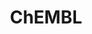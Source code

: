 ---
layout: default
bigquery: https://console.cloud.google.com/bigquery?p=patents-public-data&d=ebi_chembl&page=dataset
citation: '"The ChEMBL database in 2017." Anna Gaulton, Anne Hersey, Michał Nowotka,
  A Patrícia Bento, Jon Chambers, David Mendez, Prudence Mutowo, Francis Atkinson,
  Louisa J Bellis, Elena Cibrián-Uhalte, Mark Davies, Nathan Dedman, Anneli Karlsson,
  María Paula Magariños, John P Overington, George Papadatos, Ines Smit, Andrew R
  Leach Nucleic acids Research (2017) 45 (Database Issue), D945-D954'
contributors: European Bioinformatics Institute
cost: None
description: ChEMBL Data is a manually curated database of small molecules used in
  drug discovery, including information about existing patented drugs.
documentation: 'schema: https://www.ebi.ac.uk/chembl/db_schema


  '
last_edit: 04/07/2022, 23:43:28
location: https://console.cloud.google.com/marketplace/product/google_patents_public_datasets/chembl
maintained_by: EMBL-EBI, an outstation of European Molecular Biology Laboratory
related_publications: '

  ChEMBL: towards direct deposition of bioassay data.


  Mendez D, Gaulton A, Bento AP, Chambers J, De Veij M, Félix E, Magariños MP, Mosquera
  JF, Mutowo P, Nowotka M, Gordillo-Marañón M, Hunter F, Junco L, Mugumbate G, Rodriguez-Lopez
  M, Atkinson F, Bosc N, Radoux CJ, Segura-Cabrera A, Hersey A, Leach AR.


  — Nucleic Acids Res. 2019; 47(D1):D930-D940. doi: 10.1093/nar/gky1075

  '
schema_fields:
- ap_id
- protein_class_id
- pathway_id
- label
- patent_no
- withdrawn_flag
- metabolite_record_id
- data_validity_comment
- cell_name
- start_position
- cx_logd
- mol_frac_id
- parent_id
- src_compound_id
- met_conversion
- lle
- ref_url
- enzyme_tid
- parent_molregno
- parent_type
- bao_format
- cellosaurus_id
- ddd_comment
- assay_id
- assay_strain
- curated_by
- assay_param_id
- db_version
- usan_year
- normal_range_min
- level4
- warnref_id
- record_id
- ad_type
- chembl_id
- topical
- drug_record_id
- src_description
- stem
- pubmed_id
- mc_target_name
- published_units
- l6
- stat
- standard_inchi_key
- standard_inchi
- version
- ddd_units
- mw_freebase
- doi
- strength
- chebi_par_id
- applicant_full_name
- met_id
- target_desc
- qudt_units
- who_extra
- acd_logd
- l7
- pathway_key
- upper_value
- end_position
- abstract
- protein_class_synonym
- targrel_id
- warning_country
- met_comment
- drug_substance_flag
- priority
- aspect
- smid
- status
- hbd
- psa
- domain_description
- set_name
- level3
- first_in_class
- title
- assay_desc
- cell_source_tax_id
- alert_name
- ddd_id
- usan_stem
- src_short_name
- value
- path
- assay_tissue
- level5
- activity_count
- frac_class_id
- standard_flag
- previous_company
- cl_lincs_id
- action_type
- confidence_score
- domain_name
- mw_monoisotopic
- res_stem_id
- stem_class
- withdrawn_year
- patent_expire_date
- irac_class_id
- parenteral
- drug_product_flag
- l3
- therapeutic_flag
- helm_notation
- natural_product
- description
- tissue_id
- result_flag
- tid_fixed
- hrac_class_id
- job_id
- ingredient
- mc_tax_id
- trade_name
- component_type
- ass_cls_map_id
- issue
- homologue
- num_alerts
- pref_name
- protein_class_desc
- uo_units
- standard_units
- updated_by
- withdrawn_class
- efo_term
- frac_code
- std_act_id
- name
- definition
- prodrug
- dosage_form
- site_residues
- idx
- cidx
- accession
- innovator_company
- molecular_species
- l1
- withdrawn_reason
- component_synonym
- bao_id
- component_id
- level1_description
- mechanism_of_action
- related_tid
- year
- sei
- oc_id
- activity_id
- cx_most_apka
- tid
- confidence
- journal
- aidx
- caloha_id
- acd_logp
- qed_weighted
- assay_subcellular_fraction
- volume
- black_box_warning
- parameter_value
- drugind_id
- target_type
- atc_code
- entity_id
- cell_source_organism
- aromatic_rings
- molecule_type
- warning_type
- approval_date
- entity_type
- creation_date
- published_value
- rgid
- ro3_pass
- formulation_id
- num_ro5_violations
- uberon_id
- comp_go_id
- co_stem_id
- standard_relation
- src_assay_id
- relationship
- comp_class_id
- source
- authors
- inorganic_flag
- annotation
- synonyms
- mec_id
- warning_description
- ref_type
- dosed_ingredient
- as_id
- tbl
- product_id
- pchembl_value
- site_id
- l5
- alogp
- go_id
- oral
- prod_pat_id
- compsyn_id
- submission_date
- doc_type
- syn_type
- compound_name
- normal_range_max
- updated_on
- rtb
- actsm_id
- direct_interaction
- curation_comment
- parameter_type
- molsyn_id
- last_page
- major_class
- units
- potential_duplicate
- l8
- cell_description
- availability_type
- ridx
- bto_id
- alert_set_id
- level2_description
- level2
- published_relation
- acd_most_apka
- who_name
- disease_efficacy
- type
- assay_tax_id
- hba_lipinski
- prediction_method
- smarts
- binding_site_comment
- mecref_id
- mesh_heading
- relation
- full_molformula
- subgroup
- num_lipinski_ro5_violations
- parent_go_id
- country
- compd_id
- route
- targcomp_id
- site_name
- cpd_str_alert_id
- log_id
- standard_value
- standard_type
- research_stem
- acd_most_bpka
- organism
- indication_class
- standard_upper_value
- comments
- first_approval
- efo_id
- standard_text_value
- src_id
- target_mapping
- mol_hrac_id
- company
- irac_code
- publication_number
- ref_id
- orig_description
- db_source
- mutation
- level1
- cell_source_tissue
- assay_class_id
- warning_year
- usan_stem_definition
- compound_key
- toid
- active_molregno
- l2
- mol_atc_id
- species_group_flag
- molfile
- patent_id
- activity_comment
- assay_cell_type
- published_type
- l4
- class_level
- full_mwt
- cx_most_bpka
- metref_id
- domain_type
- downgraded
- molregno
- mc_target_accession
- assay_source
- isoform
- patent_use_code
- nda_type
- warning_id
- le
- chirality
- polymer_flag
- assay_type
- doc_id
- heavy_atoms
- alert_id
- class_type
- delist_flag
- level4_description
- cell_id
- tax_id
- clo_id
- first_page
- mechanism_comment
- last_active
- mc_organism
- text_value
- active_ingredient
- bao_endpoint
- usan_substem
- enzyme_name
- max_phase
- domain_id
- cell_ontology_id
- mol_irac_id
- level3_description
- hba
- max_phase_for_ind
- cx_logp
- relationship_type
- selectivity_comment
- substrate_record_id
- short_name
- sequence
- usan_stem_id
- ddd_admr
- assay_test_type
- mc_target_type
- indref_id
- warning_class
- variant_id
- hrac_code
- hbd_lipinski
- withdrawn_country
- mesh_id
- canonical_smiles
- sequence_md5sum
- assay_category
- structure_type
- predbind_id
- source_domain_id
- sitecomp_id
- protclasssyn_id
- assay_organism
- biocomp_id
- ddd_value
- molecular_mechanism
- relationship_desc
- bei
shortname: chembl
tags:
- biotechnology
- health
- chemical
- bioinformatics
- medical
terms_of_use: CC BY-SA 3.0
title: ChEMBL
uuid: e232a192-965c-4ec9-904c-155b6dfe56c5
---